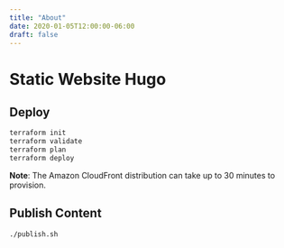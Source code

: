 ```yaml
---
title: "About"
date: 2020-01-05T12:00:00-06:00
draft: false
---
```


# Static Website Hugo

## Deploy

```bash
terraform init
terraform validate
terraform plan
terraform deploy
```

**Note**: The Amazon CloudFront distribution can take up to 30 minutes to provision.

## Publish Content

```bash
./publish.sh
```
